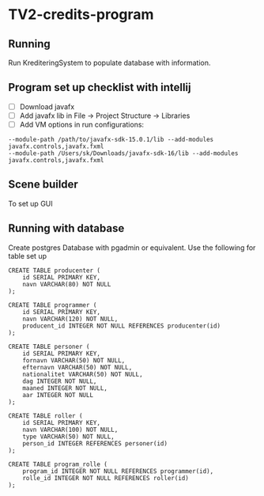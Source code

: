 # TV2-credits-program

## Running
Run KrediteringSystem to populate database with information. 

## Program set up checklist with intellij
- [ ] Download javafx
- [ ] Add javafx lib in File -> Project Structure -> Libraries
- [ ] Add VM options in run configurations: 

```
--module-path /path/to/javafx-sdk-15.0.1/lib --add-modules javafx.controls,javafx.fxml
--module-path /Users/sk/Downloads/javafx-sdk-16/lib --add-modules javafx.controls,javafx.fxml
```

## Scene builder 
To set up GUI

## Running with database
Create postgres Database with pgadmin or equivalent. 
Use the following for table set up
```
CREATE TABLE producenter (
	id SERIAL PRIMARY KEY,
	navn VARCHAR(80) NOT NULL
);

CREATE TABLE programmer (
	id SERIAL PRIMARY KEY,
	navn VARCHAR(120) NOT NULL,
	producent_id INTEGER NOT NULL REFERENCES producenter(id)
);

CREATE TABLE personer (
	id SERIAL PRIMARY KEY,
	fornavn VARCHAR(50) NOT NULL,
	efternavn VARCHAR(50) NOT NULL,
	nationalitet VARCHAR(50) NOT NULL,
	dag INTEGER NOT NULL,
	maaned INTEGER NOT NULL,
	aar INTEGER NOT NULL
);

CREATE TABLE roller (
	id SERIAL PRIMARY KEY,
	navn VARCHAR(100) NOT NULL,
	type VARCHAR(50) NOT NULL,
	person_id INTEGER REFERENCES personer(id)
);

CREATE TABLE program_rolle (
	program_id INTEGER NOT NULL REFERENCES programmer(id),
	rolle_id INTEGER NOT NULL REFERENCES roller(id)
);

```

